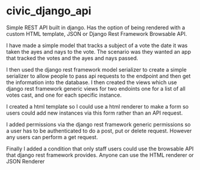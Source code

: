 # civic_django_api
Simple REST API built in django. Has the option of being rendered with a custom HTML template, 
JSON or Django Rest Framework Browsable API.

I have made a simple model that tracks a subject of a vote the date it was taken the ayes and nays to the vote. 
The scenario was they wanted an app that tracked the votes and the ayes and nays passed.

I then used the django rest framework model serializer to create a simple serializer to allow people to pass api requests to the endpoint and then get the information into the database.
I then created the views which use django rest framework generic views for two endoints one for a list of all votes cast, and one for each specific instance.

I created a html template so I could use a html renderer to make a form so users could add new instances via this form rather than an API request.

I added permissions via the django rest framework generic permissions so a user has to be authenticated to do a post, put or delete request.
However any users can perform a get request.

Finally I added a condition that only staff users could use the browsable API that django rest framework provides. 
Anyone can use the HTML renderer or JSON Renderer

